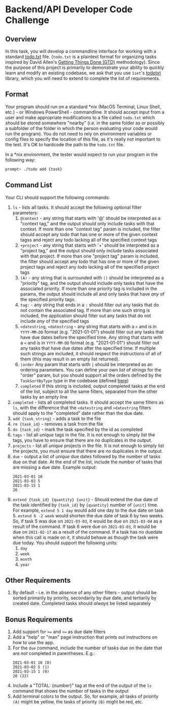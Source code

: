 # Backend/API Developer Code Challenge

## Overview

In this task, you will develop a commandline interface for working with a standard [todo.txt](http://todotxt.org/) file.  (`todo.txt` is a plaintext format for organizing tasks inspired by David Allen's [Getting Things Done (GTD)](https://en.wikipedia.org/wiki/Getting_Things_Done) methodology).  Since the purpose of this project is primarily to demonstrate your ability to quickly learn and modify an existing codebase, we ask that you use `1set`'s [todotxt](https://github.com/1set/todotxt) library, which you will need to extend to complete the list of requirements.

## Format

Your program should run on a standard \*nix (MacOS Terminal, Linux Shell, etc.) - or Windows PowerShell - commandline.  It should accept input from a user and make appropriate modifications to a file called `todo.txt` which should be stored somewhere "nearby" (i.e. in the same folder as or possibly a subfolder of the folder in which the person evaluating your code would run the program).  You do not need to rely on environment variables or config files to specify the location of this file, as it's really not important to the test.  It's OK to hardcode the path to the `todo.txt` file.

In a \*nix environment, the tester would expect to run your program in the following way:

```bash
prompt> ./todo add {task}
```

## Command List

Your CLI should support the following commands:

1. `ls` - lists all tasks.  It should accept the following optional filter parameters:
    1. `@context` - any string that starts with '@' should be interpreted as a "context tag," and the output should only include tasks with that context.  If more than one "context tag" param is included, the filter should accept any todo that has one or more of the given context tagss and reject any todo lacking all of the specified context tags
    1. `+project` - any string that starts with '+' should be interpreted as a "project tag," and the output should only include tasks associated with that project.  If more than one "project tag" param is included, the filter should accept any todo that has one or more of the given project tags and reject any todo lacking all of the specified project tags
    1. `(A)` - any string that is surrounded with `()` should be interpreted as a "priority" tag, and the output should include only tasks that have the associated priority.  If more than one priority tag is included in the params, the output should include all and only tasks that have *any* of the specified priority tags.  
    1. `tag:` - any string that ends in a `:` should filter out any tasks that do not contain the associated tag.  If more than one such string is included, the application should filter out any tasks that do not include *any* of the specified tags
    1. `>datestring`, `<datestring` - any string that starts with a `>` and is in `YYYY-MM-DD` format (e.g. "2021-01-01") should filter out any tasks that have due dates before the specified time.  Any string that starts with a `<` and is in `YYYY-MM-DD` format (e.g. "2021-01-01") should filter out any tasks that have due dates after the specified time.  If multiple such strings are included, it should respect the instructions of all of them (this may result in an empty list returned).
    1. `|order` Any param that starts with `|` should be interpreted as an ordering parameters.  You can define your own list of strings for the "order" param, but you should support all the orders defined by the `TaskSortByType` type in the codebase (defined [here](https://pkg.go.dev/github.com/1set/todotxt#TaskSortByType))
    1. `completed`  If this string is included, output completed tasks at the end of the list, subject to all the same filters, separated from the other tasks by an empty line
1. `completed` - lists all completed tasks.  It should accept the same filters as `ls`, with the difference that the `<datestring` and `>datestring` filters should apply to the "completed" date rather than the due date.
1. `add {task_string}` - adds a task to the file  
1. `rm {task_id}` - removes a task from the file
1. `do {task_id}` - mark the task specified by the id as completed
1. `tags` - list all *unique* tags in the file.  It is not enough to simply list the tags, you have to ensure that there are no duplicates in the output.
1. `projects` - list all *unique* projects in the file.  It is not enough to simply list the projects, you must ensure that there are no duplicates in the output.
1. `due` - output a list of *unique* due dates followed by the number of tasks due on that date.  At the end of the list, include the number of tasks that are missing a due date.  Example output:
    ```
    2021-03-01 16
    2021-03-02 5
    2021-03-15 1
    26
    ```
1. `extend {task_id} {quantity} {unit}` - Should extend the due date of the task identified by `{task_id}` by `{quantity}` number of `{unit}` time.  For example, `extend 5 1 day` would add one day to the due date on task 5.  `extend 6 -2 week` would shorten the due date of task 6 by two weeks.  So, if task 5 was due on `2021-03-03`, it would be due on `2021-03-04` as a result of the command.  If task 6 were due on `2021-03-03`, it would be due on `2021-02-17` as a result of the command.  If a task has no duedate when this call is made on it, it should behave as though the task were due today.  You should support the following units:
    1. `day`
    1. `week`
    1. `month`
    1. `year`

## Other Requirements

1. By default - i.e. in the absence of any other filters - output should be sorted primarily by priority, secondarily by due date, and tertiarily by created date.  Completed tasks should *always* be listed separately

## Bonus Requirements

1. Add support for `>=` and `<=` as due date filters
1. Add a "help" or "man" page instruction that prints out instructions on how to use the app.
1. For the `due` command, include the number of tasks due on the date that are *not* completed in parentheses.  E.g.:
    ```
    2021-03-01 16 (8)
    2021-03-02 5 (1) 
    2021-03-15 1 (0)
    26 (22)
    ```
1. Include a "TOTAL: {number}" tag at the end of the output of the `ls` command that shows the number of tasks in the output
1. Add terminal colors to the output.  So, for example, all tasks of priority `(A)` might be yellow, the tasks of priority `(B)` might be red, etc.
